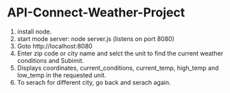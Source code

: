 # API-Connect-Weather-Project


1. install node. 
2. start mode server:  node server.js (listens on port 8080)
3. Goto http://localhost:8080
4. Enter zip code or city name and selct the unit to find the current weather conditions and Subimit.
5. Displays coordinates, current_conditions, current_temp, high_temp and low_temp in the requested unit.
6. To serach for different city, go back and serach again.
